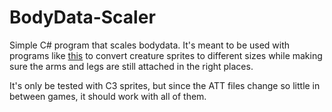 # BodyData-Scaler
Simple C# program that scales bodydata. It's meant to be used with programs like [this](https://github.com/pdJeeves/c16scaler) to convert creature sprites to different sizes while making sure the arms and legs are still attached in the right places.

It's only be tested with C3 sprites, but since the ATT files change so little in between games, it should work with all of them.
